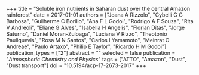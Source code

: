 +++
title = "Soluble iron nutrients in Saharan dust over the central Amazon rainforest"
date = 2017-01-01
authors = ["Joana A Rizzolo", "Cybelli G G Barbosa", "Guilherme C Borillo", "Ana F L Godoi", "Rodrigo A F Souza", "Rita V Andreoli", "Eliane G Alves", "Isabella H Angelis", "Florian Ditas", "Jorge Saturno", "Daniel Moran-Zuloaga", "Luciana V Rizzo", "Theotonio Pauliquevis", "Rosa M N Santos", "Carlos I Yamamoto", "Meinrat O Andreae", "Paulo Artaxo", "Philip E Taylor", "Ricardo H M Godoi"]
publication_types = ["2"]
abstract = ""
selected = false
publication = "*Atmospheric Chemistry and Physics*"
tags = ["ATTO", "Amazon", "Dust", "Dust transport"]
doi = "10.5194/acp-17-2673-2017"
+++
